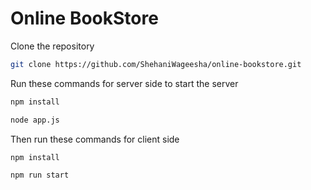 <h1>Online BookStore </h1>

Clone the repository
```sh
git clone https://github.com/ShehaniWageesha/online-bookstore.git
```

Run these commands for server side to start the server

```sh
npm install
```

```sh
node app.js
```

Then run these commands for client side

```sh
npm install
```

```sh
npm run start
```
